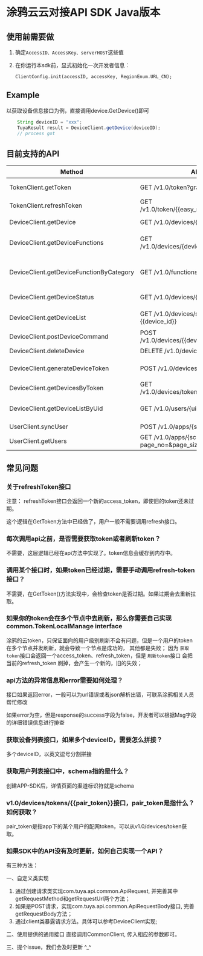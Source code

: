 # 涂鸦云云对接API SDK Java版本

## 使用前需要做

1. 确定`AccessID、AccessKey、serverHOST`这些值

2. 在你运行本sdk前，显式初始化一次开发者信息：

   ```
   ClientConfig.init(accessID, accessKey, RegionEnum.URL_CN);
   ```

  
## Example

以获取设备信息接口为例，直接调用device.GetDevice()即可

```java
    String deviceID = "xxx";
    TuyaResult result = DeviceClient.getDevice(deviceID);
    // process got
```

## 目前支持的API

|  Method                   | API                                               | 描述  |
|  ----                     | ----                                              | ----  |
| TokenClient.getToken         | GET  /v1.0/token?grant_type=1                     | [简单模式获取access_token](https://docs.tuya.com/docDetail?code=K8uuxenajovgv) |
| TokenClient.refreshToken     | GET  /v1.0/token/{{easy_refresh_token}}           | [刷新token](https://docs.tuya.com/docDetail?code=K8uuxfcvdsqwm) |
|  |  |  |
| DeviceClient.getDevice          | GET  /v1.0/devices/{{device_id}}                  | [获取设备信息](https://docs.tuya.com/docDetail?code=K8uuxen89a81x) |
| DeviceClient.getDeviceFunctions | GET  /v1.0/devices/{deviceId}/functions | [获取设备支持的function列表](https://docs.tuya.com/docDetail?code=K8uuxemwya69p) |
| DeviceClient.getDeviceFunctionByCategory | GET  /v1.0/functions/{category} | [根据category获取function列表](https://docs.tuya.com/docDetail?code=K8uuxemym7qkt) |
| DeviceClient.getDeviceStatus | GET  /v1.0/devices/{{device_id}}/status           | [获取设备功能点的信息](https://docs.tuya.com/docDetail?code=K8uuxen4ux749) |
| DeviceClient.getDeviceList | GET  /v1.0/devices/status?device_ids={{device_id}} | [批量获取设备状态](https://docs.tuya.com/docDetail?code=K8uuxenar6kgc) |
| DeviceClient.postDeviceCommand | POST  /v1.0/devices/{{device_id}}/commands        | [设备指令下发](https://docs.tuya.com/docDetail?code=K8uuxfcxbpwlo) |
| DeviceClient.deleteDevice | DELETE  /v1.0/devices/{device_id} | [移除设备](https://docs.tuya.com/docDetail?code=K8uuxemvwtp3z) |
|  |  |  |
| DeviceClient.generateDeviceToken | POST /v1.0/devices/token       | [生成设备配网token](https://docs.tuya.com/docDetail?code=K8uuxfcujsk6n) |
| DeviceClient.getDevicesByToken | GET  /v1.0/devices/tokens/{{pair_token}}         | [根据token获取设备列表](https://docs.tuya.com/docDetail?code=K8uuxemz174o3) |
| DeviceClient.getDeviceListByUid | GET /v1.0/users/{uid}/devices | [根据用户id获取设备列表](https://docs.tuya.com/docDetail?code=K8uuxfcuesrh7) |
|  |  |  |
| UserClient.syncUser   | POST  /v1.0/apps/{schema}/user | [云端用户注册](https://docs.tuya.com/docDetail?code=K8uuxfcuhc2ei) |
| UserClient.getUsers   | GET  /v1.0/apps/{schema}/users?page_no=&page_size= | [获取用户列表](https://docs.tuya.com/docDetail?code=K8uuxemwe9kwb) |


## 常见问题

### 关于refreshToken接口

注意： refreshToken接口会返回一个新的access_token，即使旧的token还未过期。

这个逻辑在GetToken方法中已经做了，用户一般不需要调用refresh接口。

### 每次调用api之前，是否需要获取token或者刷新token？

不需要，这层逻辑已经在api方法中实现了。token信息会缓存到内存中。

### 调用某个接口时，如果token已经过期，需要手动调用refresh-token接口？

不需要，在GetToken()方法实现中，会检查token是否过期。如果过期会去重新拉取。

### 如果你的token会在多个节点中去刷新，那么你需要自己实现common.TokenLocalManage interface
涂鸦的云token，只保证面向的用户级别刷新不会有问题，但是一个用户的token在多个节点并发刷新，就会导致一个节点是成功的，
其他都是失败；
因为 `获取token`接口会返回一个access_token、refresh_token，但是 `刷新token`接口 会把当前的refresh_token 刷掉，会产生一个新的，旧的失效；

### api方法的异常信息和error需要如何处理？

接口如果返回error，一般可以为url错误或者json解析出错，可联系涂鸦相关人员帮忙修改

如果error为空，但是response的success字段为false，开发者可以根据Msg字段的详细错误信息进行排查

### 获取设备列表接口，如果多个deviceID，需要怎么拼接？

多个deviceID，以英文逗号分割拼接

### 获取用户列表接口中，schema指的是什么？

创建APP-SDK后，详情页面的渠道标识符就是schema

### v1.0/devices/tokens/{{pair_token}}接口，pair_token是指什么？如何获取？

pair_token是指app下的某个用户的配网token，可以从v1.0/devices/token获取。

### 如果SDK中的API没有及时更新，如何自己实现一个API？

有三种方法：

一、自定义类实现
1. 通过创建请求类实现com.tuya.api.common.ApiRequest, 并完善其中getRequestMethod和getRequestUrl两个方法；
2. 如果是POST请求，实现com.tuya.api.common.ApiRequestBody接口, 完善getRequestBody方法；
3. 通过client类暴露请求方法。具体可以参考DeviceClient实现;

二、使用提供的通用接口
直接调用CommonClient, 传入相应的参数即可。

三、提个issue，我们会及时更新 ^_^


